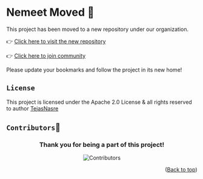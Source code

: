 # Nemeet Moved 🚀

This project has been moved to a new repository under our organization.

👉 [Click here to visit the new repository](https://github.com/nexmeet/nexmeet)

👉 [Click here to join community](https://chat.whatsapp.com/HD7kdkjzSP8Lf1nY6iTpnN)

Please update your bookmarks and follow the project in its new home!



## `License`

This project is licensed under the Apache 2.0 License & all rights reserved to author [TejasNasre](https://github.com/TejasNasre)

## `Contributors`💖

<div align = "center">
 <h3>Thank you for being a part of this project!</h3>

![Contributors](https://contrib.rocks/image?repo=TejasNasre/nexmeet)<br>

</div>

<p align="right">(<a href="#top">Back to top</a>)</p>
